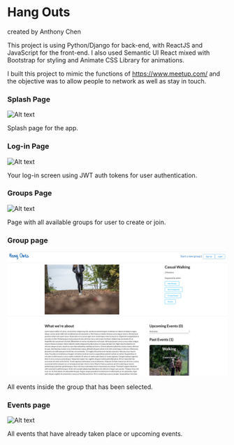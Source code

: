 # Hang Outs

created by Anthony Chen

This project is using Python/Django for back-end, with ReactJS and JavaScript for the front-end. I also used Semantic UI React mixed with Bootstrap for styling and Animate CSS Library for animations.

I built this project to mimic the functions of https://www.meetup.com/ and the objective was to allow people to network as well as stay in touch.

### Splash Page

![Alt text](./screenshots/splash.png?raw=true "Splash")

Splash page for the app.

### Log-in Page

![Alt text](./screenshots/signup.png?raw=true "Login Screen")

Your log-in screen using JWT auth tokens for user authentication.

### Groups Page

![Alt text](./screenshots/groups.png?raw=true "Login Screen")

Page with all available groups for user to create or join.

### Group page

![Alt text](./screenshots/group1.png?raw=true "Login Screen")

All events inside the group that has been selected.

### Events page

![Alt text](./screenshots/events.png?raw=true "Login Screen")

All events that have already taken place or upcoming events.